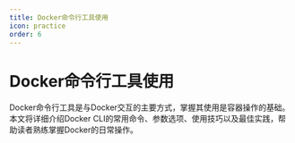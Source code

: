 ```yaml
---
title: Docker命令行工具使用
icon: practice
order: 6
---
```


# Docker命令行工具使用

Docker命令行工具是与Docker交互的主要方式，掌握其使用是容器操作的基础。本文将详细介绍Docker CLI的常用命令、参数选项、使用技巧以及最佳实践，帮助读者熟练掌握Docker的日常操作。
